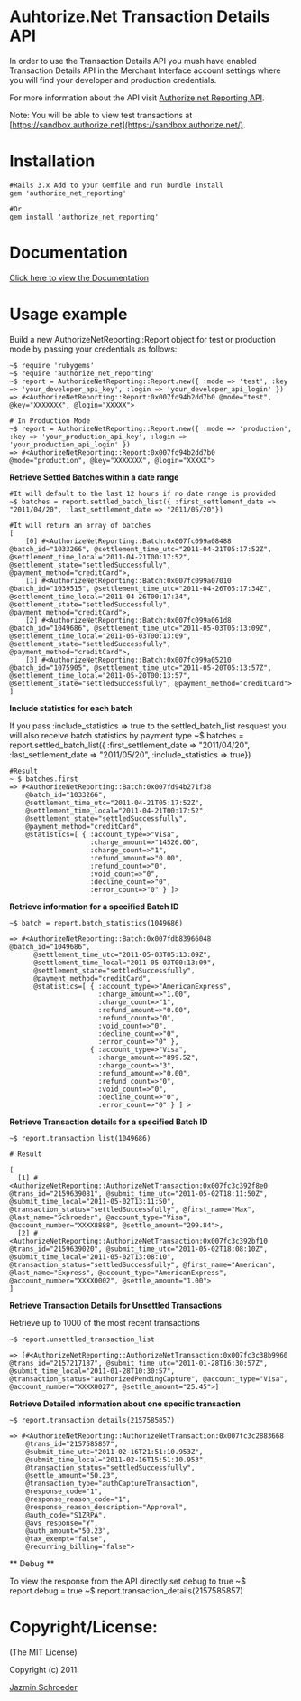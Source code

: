 # Auhtorize.Net Transaction Details  API 

In order to use the Transaction Details API you mush have enabled Transaction Details API in the Merchant Interface account settings where you will find
your developer and production credentials. 

For more information about the API visit [Authorize.net Reporting API](http://developer.authorize.net/api/transaction_details/).

Note: You will be able to view test transactions at [https://sandbox.authorize.net](https://sandbox.authorize.net/).
 
# Installation
    #Rails 3.x Add to your Gemfile and run bundle install
    gem 'authorize_net_reporting'
    
    #Or
    gem install 'authorize_net_reporting'

# Documentation
[Click here to view the Documentation](http://rubydoc.info/github/jazminschroeder/authorize_net_reporting/master/frames/)

# Usage example

Build a new AuthorizeNetReporting::Report object for test or production mode by passing your credentials as follows:

    ~$ require 'rubygems'
    ~$ require 'authorize_net_reporting'
    ~$ report = AuthorizeNetReporting::Report.new({ :mode => 'test', :key => 'your_developer_api_key', :login => 'your_developer_api_login' })   
    => #<AuthorizeNetReporting::Report:0x007fd94b2dd7b0 @mode="test", @key="XXXXXXX", @login="XXXXX"> 
    
    # In Production Mode
    ~$ report = AuthorizeNetReporting::Report.new({ :mode => 'production', :key => 'your_production_api_key', :login => 'your_production_api_login' })  
    => #<AuthorizeNetReporting::Report:0x007fd94b2dd7b0 @mode="production", @key="XXXXXXX", @login="XXXXX"> 

**Retrieve Settled Batches within a date range**


    #It will default to the last 12 hours if no date range is provided
    ~$ batches = report.settled_batch_list({ :first_settlement_date => "2011/04/20", :last_settlement_date => "2011/05/20"})
    
    #It will return an array of batches
    [
        [0] #<AuthorizeNetReporting::Batch:0x007fc099a08488 @batch_id="1033266", @settlement_time_utc="2011-04-21T05:17:52Z", @settlement_time_local="2011-04-21T00:17:52", @settlement_state="settledSuccessfully", @payment_method="creditCard">,
        [1] #<AuthorizeNetReporting::Batch:0x007fc099a07010 @batch_id="1039515", @settlement_time_utc="2011-04-26T05:17:34Z", @settlement_time_local="2011-04-26T00:17:34", @settlement_state="settledSuccessfully", @payment_method="creditCard">,
        [2] #<AuthorizeNetReporting::Batch:0x007fc099a061d8 @batch_id="1049686", @settlement_time_utc="2011-05-03T05:13:09Z", @settlement_time_local="2011-05-03T00:13:09", @settlement_state="settledSuccessfully", @payment_method="creditCard">,
        [3] #<AuthorizeNetReporting::Batch:0x007fc099a05210 @batch_id="1075905", @settlement_time_utc="2011-05-20T05:13:57Z", @settlement_time_local="2011-05-20T00:13:57", @settlement_state="settledSuccessfully", @payment_method="creditCard">
    ]

    
**Include statistics for each batch**

If you pass :include_statistics => true to the settled_batch_list resquest you will also receive batch statistics by payment type
     ~$ batches = report.settled_batch_list({ :first_settlement_date => "2011/04/20", :last_settlement_date => "2011/05/20", :include_statistics => true})
    
    #Result
    ~ $ batches.first 
    => #<AuthorizeNetReporting::Batch:0x007fd94b271f38 
        @batch_id="1033266", 
        @settlement_time_utc="2011-04-21T05:17:52Z", 
        @settlement_time_local="2011-04-21T00:17:52", 
        @settlement_state="settledSuccessfully", 
        @payment_method="creditCard", 
        @statistics=[ { :account_type=>"Visa", 
                        :charge_amount=>"14526.00", 
                        :charge_count=>"1", 
                        :refund_amount=>"0.00", 
                        :refund_count=>"0", 
                        :void_count=>"0", 
                        :decline_count=>"0", 
                        :error_count=>"0" } ]>
    
    

**Retrieve information for a specified Batch ID**

    ~$ batch = report.batch_statistics(1049686)
    
    => #<AuthorizeNetReporting::Batch:0x007fdb83966048 @batch_id="1049686", 
          @settlement_time_utc="2011-05-03T05:13:09Z", 
          @settlement_time_local="2011-05-03T00:13:09", 
          @settlement_state="settledSuccessfully", 
          @payment_method="creditCard", 
          @statistics=[ { :account_type=>"AmericanExpress", 
                          :charge_amount=>"1.00", 
                          :charge_count=>"1", 
                          :refund_amount=>"0.00", 
                          :refund_count=>"0", 
                          :void_count=>"0", 
                          :decline_count=>"0", 
                          :error_count=>"0" }, 
                        { :account_type=>"Visa", 
                          :charge_amount=>"899.52", 
                          :charge_count=>"3", 
                          :refund_amount=>"0.00", 
                          :refund_count=>"0", 
                          :void_count=>"0", 
                          :decline_count=>"0", 
                          :error_count=>"0" } ] >

**Retrieve Transaction details for a specified Batch ID**

    ~$ report.transaction_list(1049686)
    
    # Result
    
    [
      [1] #<AuthorizeNetReporting::AuthorizeNetTransaction:0x007fc3c392f8e0 @trans_id="2159639081", @submit_time_utc="2011-05-02T18:11:50Z", @submit_time_local="2011-05-02T13:11:50", @transaction_status="settledSuccessfully", @first_name="Max", @last_name="Schroeder", @account_type="Visa", @account_number="XXXX8888", @settle_amount="299.84">,
      [2] #<AuthorizeNetReporting::AuthorizeNetTransaction:0x007fc3c392bf10 @trans_id="2159639020", @submit_time_utc="2011-05-02T18:08:10Z", @submit_time_local="2011-05-02T13:08:10", @transaction_status="settledSuccessfully", @first_name="American", @last_name="Express", @account_type="AmericanExpress", @account_number="XXXX0002", @settle_amount="1.00">
    ]

**Retrieve Transaction Details for Unsettled Transactions**

Retrieve up to 1000 of the most recent transactions

    ~$ report.unsettled_transaction_list
    
    => [#<AuthorizeNetReporting::AuthorizeNetTransaction:0x007fc3c38b9960 @trans_id="2157217187", @submit_time_utc="2011-01-28T16:30:57Z", @submit_time_local="2011-01-28T10:30:57", @transaction_status="authorizedPendingCapture", @account_type="Visa", @account_number="XXXX0027", @settle_amount="25.45">] 


**Retrieve Detailed information about one specific transaction**


    ~$ report.transaction_details(2157585857)
    
    => #<AuthorizeNetReporting::AuthorizeNetTransaction:0x007fc3c2883668 
        @trans_id="2157585857", 
        @submit_time_utc="2011-02-16T21:51:10.953Z", 
        @submit_time_local="2011-02-16T15:51:10.953", 
        @transaction_status="settledSuccessfully", 
        @settle_amount="50.23", 
        @transaction_type="authCaptureTransaction", 
        @response_code="1", 
        @response_reason_code="1", 
        @response_reason_description="Approval",
        @auth_code="S1ZRPA", 
        @avs_response="Y", 
        @auth_amount="50.23", 
        @tax_exempt="false", 
        @recurring_billing="false"> 

** Debug **

To view the response from the API directly set debug to true
    ~$ report.debug = true
    ~$ report.transaction_details(2157585857)
    
  
# Copyright/License:

(The MIT License)

Copyright (c) 2011:

[Jazmin Schroeder](http://jazminschroeder.com)


